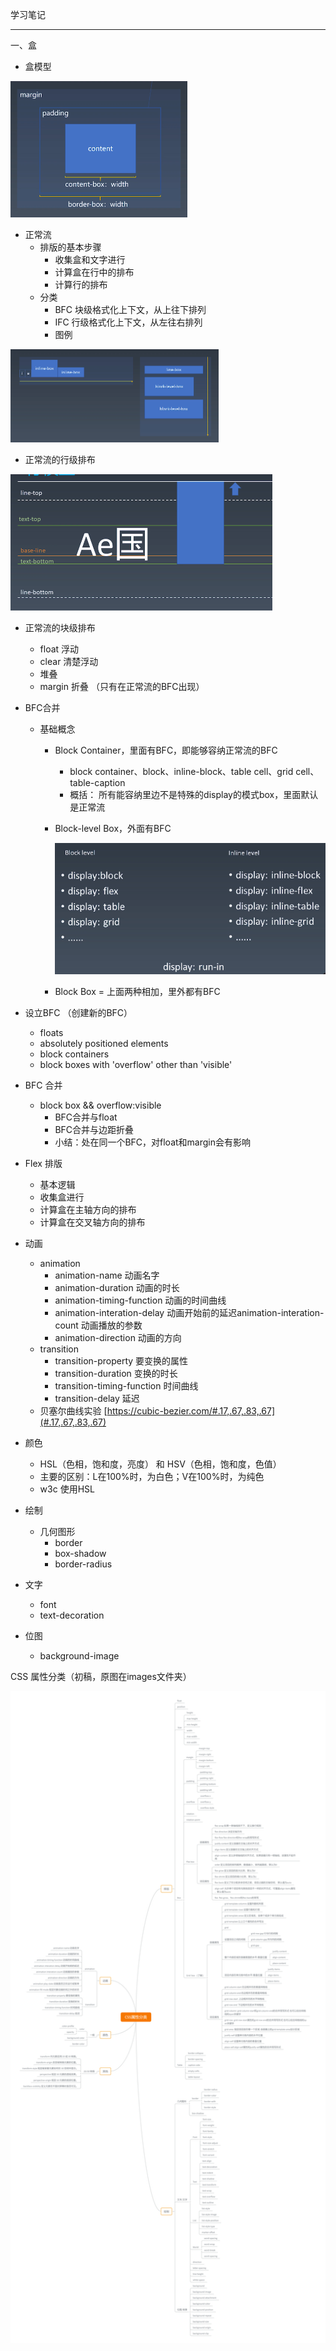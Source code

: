 学习笔记

---

一、盒 

+ 盒模型

<img src="https://github.com/nealfang/Frontend-02-Template/blob/master/week07/images/1.jpg" alt="img" style="zoom:50%;" />

+ 正常流
  + 排版的基本步骤
    + 收集盒和文字进行
    +  计算盒在行中的排布
    + 计算行的排布
  + 分类
    + BFC 块级格式化上下文，从上往下排列
    + IFC 行级格式化上下文，从左往右排列
    + 图例

<img src="https://github.com/nealfang/Frontend-02-Template/blob/master/week07/images/2.jpg" alt="img" style="zoom:50%;" />

+ 正常流的行级排布

<img src="https://github.com/nealfang/Frontend-02-Template/blob/master/week07/images/3.jpg" alt="img" style="zoom:50%;" />

+ 正常流的块级排布 

  + float 浮动
  + clear 清楚浮动
  + 堆叠
  + margin 折叠 （只有在正常流的BFC出现）

+ BFC合并

  + 基础概念

    + Block Container，里面有BFC，即能够容纳正常流的BFC

      + block container、block、inline-block、table cell、grid cell、table-caption
      + 概括： 所有能容纳里边不是特殊的display的模式box，里面默认是正常流

    + Block-level Box，外面有BFC

      ![4](https://github.com/nealfang/Frontend-02-Template/blob/master/week06/images/4.jpg)

    + Block Box = 上面两种相加，里外都有BFC

+ 设立BFC （创建新的BFC）
  + floats
  + absolutely positioned elements
  + block containers
  + block boxes with 'overflow' other than 'visible'
+ BFC 合并
  + block box && overflow:visible
    + BFC合并与float
    + BFC合并与边距折叠
    + 小结：处在同一个BFC，对float和margin会有影响
+ Flex 排版
  + 基本逻辑
  + 收集盒进行
  + 计算盒在主轴方向的排布
  + 计算盒在交叉轴方向的排布
+ 动画
  + animation
    + animation-name 动画名字
    + animation-duration 动画的时长
    + animation-timing-function 动画的时间曲线
    + animation-interation-delay 动画开始前的延迟animation-interation-count 动画播放的参数
    + animation-direction 动画的方向
  + transition
    + transition-property 要变换的属性
    + transition-duration 变换的时长
    + transition-timing-function 时间曲线
    + transition-delay 延迟
  + 贝塞尔曲线实验  [https://cubic-bezier.com/#.17,.67,.83,.67](#.17,.67,.83,.67)

+ 颜色
  + HSL（色相，饱和度，亮度） 和 HSV（色相，饱和度，色值）
  + 主要的区别：L在100%时，为白色；V在100%时，为纯色
  + w3c 使用HSL
+ 绘制
  + 几何图形
    + border
    + box-shadow
    + border-radius
+ 文字
  + font
  + text-decoration
+ 位图
  + background-image



CSS 属性分类（初稿，原图在images文件夹）

<img src="https://github.com/nealfang/Frontend-02-Template/blob/master/week07/images/CSS属性分类.png" alt="CSS属性分类" style="zoom:200%;" />
